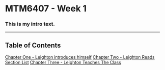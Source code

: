 # MTM6407 - Week 1

### This is my intro text.

---

## Table of Contents

[Chapter One - Leighton introduces himself](./chapter1.md)
[Chapter Two - Leighton Reads Section List](./chapter2.md)
[Chapter Three - Leighton Teaches The Class](./chapter3.md)